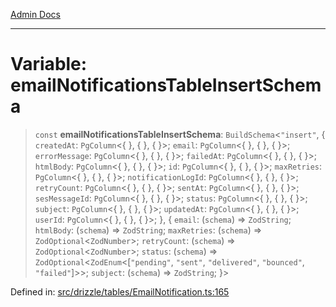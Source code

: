 [Admin Docs](/)

***

# Variable: emailNotificationsTableInsertSchema

> `const` **emailNotificationsTableInsertSchema**: `BuildSchema`\<`"insert"`, \{ `createdAt`: `PgColumn`\<\{ \}, \{ \}, \{ \}\>; `email`: `PgColumn`\<\{ \}, \{ \}, \{ \}\>; `errorMessage`: `PgColumn`\<\{ \}, \{ \}, \{ \}\>; `failedAt`: `PgColumn`\<\{ \}, \{ \}, \{ \}\>; `htmlBody`: `PgColumn`\<\{ \}, \{ \}, \{ \}\>; `id`: `PgColumn`\<\{ \}, \{ \}, \{ \}\>; `maxRetries`: `PgColumn`\<\{ \}, \{ \}, \{ \}\>; `notificationLogId`: `PgColumn`\<\{ \}, \{ \}, \{ \}\>; `retryCount`: `PgColumn`\<\{ \}, \{ \}, \{ \}\>; `sentAt`: `PgColumn`\<\{ \}, \{ \}, \{ \}\>; `sesMessageId`: `PgColumn`\<\{ \}, \{ \}, \{ \}\>; `status`: `PgColumn`\<\{ \}, \{ \}, \{ \}\>; `subject`: `PgColumn`\<\{ \}, \{ \}, \{ \}\>; `updatedAt`: `PgColumn`\<\{ \}, \{ \}, \{ \}\>; `userId`: `PgColumn`\<\{ \}, \{ \}, \{ \}\>; \}, \{ `email`: (`schema`) => `ZodString`; `htmlBody`: (`schema`) => `ZodString`; `maxRetries`: (`schema`) => `ZodOptional`\<`ZodNumber`\>; `retryCount`: (`schema`) => `ZodOptional`\<`ZodNumber`\>; `status`: (`schema`) => `ZodOptional`\<`ZodEnum`\<\[`"pending"`, `"sent"`, `"delivered"`, `"bounced"`, `"failed"`\]\>\>; `subject`: (`schema`) => `ZodString`; \}\>

Defined in: [src/drizzle/tables/EmailNotification.ts:165](https://github.com/Sourya07/talawa-api/blob/583d62db9438de398bb9012a4a2617e2cb268b08/src/drizzle/tables/EmailNotification.ts#L165)
